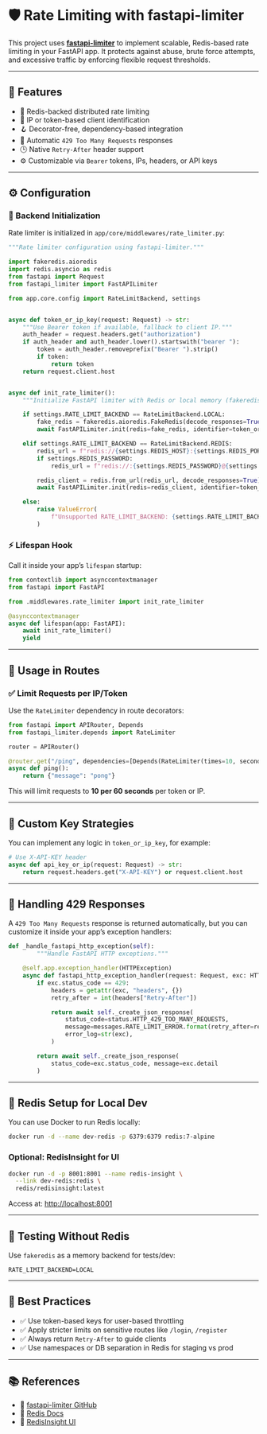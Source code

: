 # 🛡️ Rate Limiting with fastapi-limiter

This project uses [**fastapi-limiter**](https://github.com/long2ice/fastapi-limiter) to implement scalable, Redis-based rate limiting in your FastAPI app. It protects against abuse, brute force attempts, and excessive traffic by enforcing flexible request thresholds.

---

## 🚀 Features

- 🔗 Redis-backed distributed rate limiting
- 🧠 IP or token-based client identification
- 🪝 Decorator-free, dependency-based integration
- 🧾 Automatic `429 Too Many Requests` responses
- 🕒 Native `Retry-After` header support
- ⚙️ Customizable via `Bearer` tokens, IPs, headers, or API keys

---

## ⚙️ Configuration

### 🔧 Backend Initialization

Rate limiter is initialized in `app/core/middlewares/rate_limiter.py`:

```python
"""Rate limiter configuration using fastapi-limiter."""

import fakeredis.aioredis
import redis.asyncio as redis
from fastapi import Request
from fastapi_limiter import FastAPILimiter

from app.core.config import RateLimitBackend, settings


async def token_or_ip_key(request: Request) -> str:
    """Use Bearer token if available, fallback to client IP."""
    auth_header = request.headers.get("authorization")
    if auth_header and auth_header.lower().startswith("bearer "):
        token = auth_header.removeprefix("Bearer ").strip()
        if token:
            return token
    return request.client.host


async def init_rate_limiter():
    """Initialize FastAPI limiter with Redis or local memory (fakeredis)."""

    if settings.RATE_LIMIT_BACKEND == RateLimitBackend.LOCAL:
        fake_redis = fakeredis.aioredis.FakeRedis(decode_responses=True)
        await FastAPILimiter.init(redis=fake_redis, identifier=token_or_ip_key)

    elif settings.RATE_LIMIT_BACKEND == RateLimitBackend.REDIS:
        redis_url = f"redis://{settings.REDIS_HOST}:{settings.REDIS_PORT}"
        if settings.REDIS_PASSWORD:
            redis_url = f"redis://:{settings.REDIS_PASSWORD}@{settings.REDIS_HOST}:{settings.REDIS_PORT}"

        redis_client = redis.from_url(redis_url, decode_responses=True)
        await FastAPILimiter.init(redis=redis_client, identifier=token_or_ip_key)

    else:
        raise ValueError(
            f"Unsupported RATE_LIMIT_BACKEND: {settings.RATE_LIMIT_BACKEND}"
        )
```

### ⚡ Lifespan Hook

Call it inside your app’s `lifespan` startup:

```python
from contextlib import asynccontextmanager
from fastapi import FastAPI

from .middlewares.rate_limiter import init_rate_limiter

@asynccontextmanager
async def lifespan(app: FastAPI):
    await init_rate_limiter()
    yield
```

---

## 🧩 Usage in Routes

### ✅ Limit Requests per IP/Token

Use the `RateLimiter` dependency in route decorators:

```python
from fastapi import APIRouter, Depends
from fastapi_limiter.depends import RateLimiter

router = APIRouter()

@router.get("/ping", dependencies=[Depends(RateLimiter(times=10, seconds=60))])
async def ping():
    return {"message": "pong"}
```

This will limit requests to **10 per 60 seconds** per token or IP.

---

## 🧠 Custom Key Strategies

You can implement any logic in `token_or_ip_key`, for example:

```python
# Use X-API-KEY header
async def api_key_or_ip(request: Request) -> str:
    return request.headers.get("X-API-KEY") or request.client.host
```

---

## 🛑 Handling 429 Responses

A `429 Too Many Requests` response is returned automatically, but you can customize it inside your app’s exception handlers:

```python
def _handle_fastapi_http_exception(self):
        """Handle FastAPI HTTP exceptions."""

    @self.app.exception_handler(HTTPException)
    async def fastapi_http_exception_handler(request: Request, exc: HTTPException):
        if exc.status_code == 429:
            headers = getattr(exc, "headers", {})
            retry_after = int(headers["Retry-After"])

            return await self._create_json_response(
                status_code=status.HTTP_429_TOO_MANY_REQUESTS,
                message=messages.RATE_LIMIT_ERROR.format(retry_after=retry_after),
                error_log=str(exc),
            )

        return await self._create_json_response(
            status_code=exc.status_code, message=exc.detail
        )
```

---

## 🐳 Redis Setup for Local Dev

You can use Docker to run Redis locally:

```bash
docker run -d --name dev-redis -p 6379:6379 redis:7-alpine
```

### Optional: RedisInsight for UI

```bash
docker run -d -p 8001:8001 --name redis-insight \
  --link dev-redis:redis \
  redis/redisinsight:latest
```

Access at: [http://localhost:8001](http://localhost:8001)

---

## 🧪 Testing Without Redis

Use `fakeredis` as a memory backend for tests/dev:

```env
RATE_LIMIT_BACKEND=LOCAL
```

---

## 🧠 Best Practices

- ✅ Use token-based keys for user-based throttling
- ✅ Apply stricter limits on sensitive routes like `/login`, `/register`
- ✅ Always return `Retry-After` to guide clients
- ✅ Use namespaces or DB separation in Redis for staging vs prod

---

## 📚 References

- 📘 [fastapi-limiter GitHub](https://github.com/long2ice/fastapi-limiter)
- 📘 [Redis Docs](https://redis.io/docs/)
- 📘 [RedisInsight UI](https://redis.com/redis-enterprise/redis-insight/)
